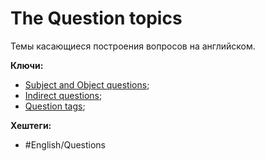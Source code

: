 
# The Question topics


Темы касающиеся построения вопросов на английском.


**Ключи:**
- [Subject and Object questions](Subj-obj-questions);
- [Indirect questions](Indirect-questions);
- [Question tags](Question-tags);

**Хештеги:**
- #English/Questions
